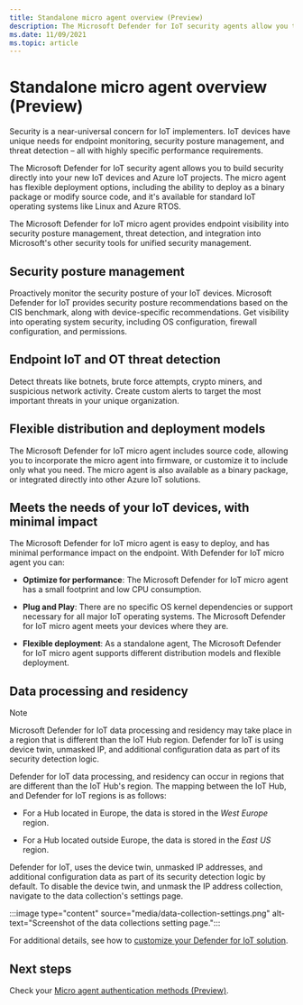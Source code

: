 ```yaml
---
title: Standalone micro agent overview (Preview)
description: The Microsoft Defender for IoT security agents allow you to build security directly into your new IoT devices and Azure IoT projects.
ms.date: 11/09/2021
ms.topic: article
---
```


# Standalone micro agent overview (Preview)

Security is a near-universal concern for IoT implementers. IoT devices have unique needs for endpoint monitoring, security posture management, and threat detection – all with highly specific performance requirements.

The Microsoft Defender for IoT security agent allows you to build security directly into your new IoT devices and Azure IoT projects. The micro agent has flexible deployment options, including the ability to deploy as a binary package or modify source code, and it's available for standard IoT operating systems like Linux and Azure RTOS.

The Microsoft Defender for IoT micro agent provides endpoint visibility into security posture management, threat detection, and integration into Microsoft's other security tools for unified security management.

## Security posture management

Proactively monitor the security posture of your IoT devices. Microsoft Defender for IoT provides security posture recommendations based on the CIS benchmark, along with device-specific recommendations. Get visibility into operating system security, including OS configuration, firewall configuration, and permissions.

## Endpoint IoT and OT threat detection

Detect threats like botnets, brute force attempts, crypto miners, and suspicious network activity. Create custom alerts to target the most important threats in your unique organization.

## Flexible distribution and deployment models

The Microsoft Defender for IoT micro agent includes source code, allowing you to incorporate the micro agent into firmware, or customize it to include only what you need. The micro agent is also available as a binary package, or integrated directly into other Azure IoT solutions.

## Meets the needs of your IoT devices, with minimal impact

The Microsoft Defender for IoT micro agent is easy to deploy, and has minimal performance impact on the endpoint. With Defender for IoT micro agent you can:

- **Optimize for performance**: The Microsoft Defender for IoT micro agent has a small footprint and low CPU consumption.

- **Plug and Play**: There are no specific OS kernel dependencies or support necessary for all major IoT operating systems. The Microsoft Defender for IoT micro agent meets your devices where they are.

- **Flexible deployment**: As a standalone agent, The Microsoft Defender for IoT micro agent supports different distribution models and flexible deployment.

## Data processing and residency

> [!NOTE]
> Microsoft Defender for IoT data processing and residency may take place in a region that is different than the IoT Hub region. Defender for IoT is using device twin, unmasked IP, and additional configuration data as part of its security detection logic.

Defender for IoT data processing, and residency can occur in regions that are different than the IoT Hub's region. The mapping between the IoT Hub, and Defender for IoT regions is as follows:

- For a Hub located in Europe, the data is stored in the *West Europe* region.

- For a Hub located outside Europe, the data is stored in the *East US* region.

Defender for IoT, uses the device twin, unmasked IP addresses, and additional configuration data as part of its security detection logic by default. To disable the device twin, and unmask the IP address collection, navigate to the data collection's settings page.

:::image type="content" source="media/data-collection-settings.png" alt-text="Screenshot of the data collections setting page.":::

For additional details, see how to [customize your Defender for IoT solution](concept-micro-agent-configuration.md).

## Next steps

Check your [Micro agent authentication methods (Preview)](concept-security-agent-authentication.md).
